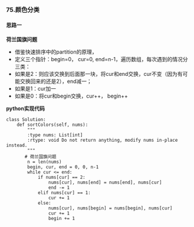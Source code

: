 ## 
### 75.颜色分类
#### 思路一
**荷兰国旗问题**
- 借鉴快速排序中的partition的原理，
- 定义三个指针：begin=0， cur=0, end=n-1，遍历数组，每次遇到的情况分三类：
- 如果是2：则应该交换到后面那一块，将cur和end交换，cur不变（因为有可能交换回来的还是2），end减一；
- 如果是1：cur加一
- 如果是0：将cur和begin交换，cur++， begin++

**python实现代码**
```
class Solution:
    def sortColors(self, nums):
        """
        :type nums: List[int]
        :rtype: void Do not return anything, modify nums in-place instead.
        """
       # 荷兰国旗问题
        n = len(nums)
        begin, cur, end = 0, 0, n-1
        while cur <= end:
            if nums[cur] == 2:
                nums[cur], nums[end] = nums[end], nums[cur]
                end -= 1
            elif nums[cur] == 1:
                cur += 1
            else:
                nums[cur], nums[begin] = nums[begin], nums[cur]
                cur += 1
                begin += 1

```

